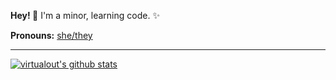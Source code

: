 **Hey! 👋** I'm a minor, learning code. ✨

**Pronouns:** [she/they](https://pronoun.is/she/:or/they)

-----

[![virtualout's github stats](https://github-readme-stats.vercel.app/api?username=virtualout)](https://github.com/anuraghazra/github-readme-stats)

